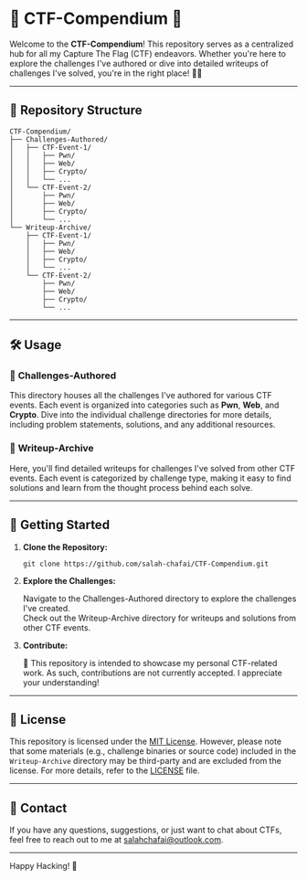 # 🚩 CTF-Compendium 🚩

Welcome to the **CTF-Compendium**! This repository serves as a centralized hub for all my Capture The Flag (CTF) endeavors. Whether you're here to explore the challenges I've authored or dive into detailed writeups of challenges I've solved, you're in the right place! 🕵️‍♂️

---
## 📂 Repository Structure
```
CTF-Compendium/
├── Challenges-Authored/
│   ├── CTF-Event-1/
│   │   ├── Pwn/
│   │   ├── Web/
│   │   ├── Crypto/
│   │   └── ...
│   └── CTF-Event-2/
│       ├── Pwn/
│       ├── Web/
│       ├── Crypto/
│       └── ...
└── Writeup-Archive/
    ├── CTF-Event-1/
    │   ├── Pwn/
    │   ├── Web/
    │   ├── Crypto/
    │   └── ...
    └── CTF-Event-2/
        ├── Pwn/
        ├── Web/
        ├── Crypto/
        └── ...
```
---

## 🛠️ Usage

### 🧩 **Challenges-Authored**
This directory houses all the challenges I've authored for various CTF events. Each event is organized into categories such as **Pwn**, **Web**, and **Crypto**. Dive into the individual challenge directories for more details, including problem statements, solutions, and any additional resources.

### 📝 **Writeup-Archive**
Here, you'll find detailed writeups for challenges I've solved from other CTF events. Each event is categorized by challenge type, making it easy to find solutions and learn from the thought process behind each solve.

---

## 🚀 Getting Started

1. **Clone the Repository:**
   ```
   git clone https://github.com/salah-chafai/CTF-Compendium.git
   ```

2. **Explore the Challenges:**
   
   Navigate to the Challenges-Authored directory to explore the challenges I've created.  
   Check out the Writeup-Archive directory for writeups and solutions from other CTF events.
   
4. **Contribute:**
   
   🚫 This repository is intended to showcase my personal CTF-related work. As such, contributions are not currently accepted. I appreciate your understanding!

---

## 📜 License

This repository is licensed under the [MIT License](LICENSE). However, please note that some materials (e.g., challenge binaries or source code) included in the `Writeup-Archive` directory may be third-party and are excluded from the license. For more details, refer to the [LICENSE](LICENSE) file.

---
   
## 📧 Contact

If you have any questions, suggestions, or just want to chat about CTFs, feel free to reach out to me at salahchafai@outlook.com.

---

Happy Hacking! 🚩

